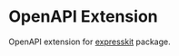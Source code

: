 # OpenAPI Extension

OpenAPI extension for [expresskit](https://github.com/gravity-ui/expresskit) package.
